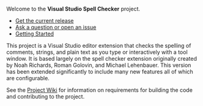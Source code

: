  Welcome to the **Visual Studio Spell Checker** project.

* [Get the current release](https://github.com/EWSoftware/VSSpellChecker/releases)
* [Ask a question or open an issue](https://github.com/EWSoftware/VSSpellChecker/issues)
* [Getting Started](https://ewsoftware.github.io/VSSpellChecker/html/027d2fbc-7bfb-4dc3-b4f5-85f95fcf7629.htm)

This project is a Visual Studio editor extension that checks the spelling of comments, strings, and plain text
as you type or interactively with a tool window.  It is based largely on the spell checker extension originally
created by Noah Richards, Roman Golovin, and Michael Lehenbauer.  This version has been extended significantly to
include many new features all of which are configurable.

See the [Project Wiki](https://github.com/EWSoftware/VSSpellChecker/wiki) for information on requirements for
building the code and contributing to the project.
